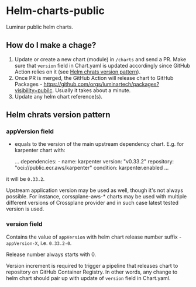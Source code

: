 # Helm-charts-public

Luminar public helm charts.

## How do I make a chage?

1. Update or create a new chart (module) in `/charts` and send a PR. Make sure that `version` field in Chart.yaml is updated accordingly since GitHub Action relies on it (see [Helm chrats version pattern](#helm-chrats-version-pattern)).
2. Once PR is merged, the GitHub Action will release chart to GitHub Packages - https://github.com/orgs/luminartech/packages?visibility=pubilc. Usually it takes about a minute.
3. Update any helm chart reference(s).

## Helm chrats version pattern

### appVersion field

- equals to the version of the main upstream dependency chart.
E.g. for karpenter chart with:

	...
	dependencies:
	  - name: karpenter
	    version: "v0.33.2"
	    repository: "oci://public.ecr.aws/karpenter"
	    condition: karpenter.enabled
	...

it will be `0.33.2`.

Upstream application version may be used as well, though it's not always possible. For instance, corssplane-aws-* charts may be used with multiple different versions of Crossplane provider and in such case latest tested version is used.

### version field

Contains the value of `appVersion` with helm chart release number suffix - `appVersion-X`, i.e. `0.33.2-0`.

Release number always starts with 0.

Version increment is required to trigger a pipeline that releases chart to repository on GitHub Container Registry. In other words, any change to helm chart should pair up with update of `version` field in Chart.yaml.
